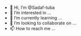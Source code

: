 - 👋 Hi, I’m @Sadaf-tuba
- 👀 I’m interested in ...
- 🌱 I’m currently learning ...
- 💞️ I’m looking to collaborate on ...
- 📫 How to reach me ...

<!---
Sadaf-tuba/Sadaf-tuba is a ✨ special ✨ repository because its `README.md` (this file) appears on your GitHub profile.
You can click the Preview link to take a look at your changes.
--->
